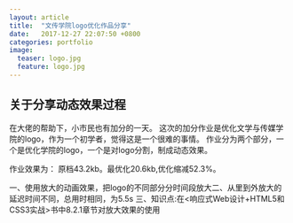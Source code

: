 ```yaml
---
layout: article
title:  "文传学院logo优化作品分享"
date:   2017-12-27 22:07:50 +0800
categories: portfolio 
image:
  teaser: logo.jpg
  feature: logo.jpg
---
```



## 关于分享动态效果过程

在大佬的帮助下，小市民也有加分的一天。
这次的加分作业是优化文学与传媒学院的logo，作为一个初学者，觉得这是一个很难的事情。
作业分为两个部分，一个是优化学院的logo，一个是对logo分割，制成动态效果。

作业效果为：
原档43.2kb。最优化20.6kb,优化缩减52.3%。

一、使用放大的动画效果，把logo的不同部分分时间段放大二、从里到外放大的延迟时间不同，总用时相同，为5.5s 
三、知识点:在<响应式Web设计+HTML5和CSS3实战>书中8.2.1章节对放大效果的使用